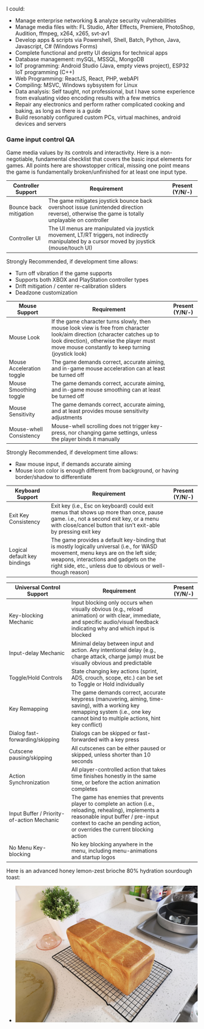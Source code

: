 I could:
- Manage enterprise networking & analyze security vulnerabilities
- Manage media files with: FL Studio, After Effects, Premiere, PhotoShop, Audition, ffmpeg, x264, x265, svt-av1
- Develop apps & scripts via Powershell, Shell, Batch, Python, Java, Javascript, C# (Windows Forms)
- Complete functional and pretty UI designs for technical apps
- Database management: mySQL, MSSQL, MongoDB
- IoT programming: Android Studio (Java, empty views project), ESP32 IoT programming (C++)
- Web Programming: ReactJS, React, PHP, webAPI
- Compiling: MSVC, Windows sybsystem for Linux
- Data analysis: Self taught, not professional, but I have some experience from evaluating video encoding results with a few metrics
- Repair any electronics and perform rather complicated cooking and baking, as long as there is a guide
- Build resonably configured custom PCs, virtual machines, android devices and servers

### Game input control QA

Game media values by its controls and interactivity. Here is a non-negotiable, fundamental checklist that covers the basic input elements for games.
All points here are showstopper critical, missing one point means the game is fundamentally broken/unfinished for at least one input type.

| Controller Support     | Requirement                                                                                                                                    | Present (Y/N/-) |
|------------------------|------------------------------------------------------------------------------------------------------------------------------------------------|-----------------|
| Bounce back mitigation | The game mitigates joystick bounce back overshoot issue (unintended direction reverse), otherwise the game is totally unplayable on controller |                 |
| Controller UI          | The UI menus are manipulated via joystick movement, LT/RT triggers, not indirectly manipulated by a cursor moved by joystick (mouse/touch UI)  |                 |

Strongly Recommended, if development time allows:
- Turn off vibration if the game supports
- Supports both XBOX and PlayStation controller types
- Drift mitigation / center re-calibration sliders
- Deadzone customization

| Mouse Support             | Requirement                                                                                                                                                                                                                  | Present (Y/N/-) |
|---------------------------|------------------------------------------------------------------------------------------------------------------------------------------------------------------------------------------------------------------------------|-----------------|
| Mouse Look                | If the game character turns slowly, then mouse look view is free from character look/aim direction (character catches up to look direction), otherwise the player must move mouse constantly to keep turning (joystick look) |                 |
| Mouse Acceleration toggle | The game demands correct, accurate aiming, and in-game mouse acceleration can at least be turned off                                                                                                                         |                 |
| Mouse Smoothing toggle    | The game demands correct, accurate aiming, and in-game mouse smoothing can at least be turned off                                                                                                                            |                 |
| Mouse Sensitivity         | The game demands correct, accurate aiming, and at least provides mouse sensitivity adjustments                                                                                                                               |                 |
| Mouse-whell Consistency   | Mouse-whell scrolling does not trigger key-press, nor changing game settings, unless the player binds it manually                                                                                                            |                 |

Strongly Recommended, if development time allows:
- Raw mouse input, if demands accurate aiming
- Mouse icon color is enough different from background, or having border/shadow to differentiate

| Keyboard Support             | Requirement                                                                                                                                                                                                                                  | Present (Y/N/-) |
|------------------------------|----------------------------------------------------------------------------------------------------------------------------------------------------------------------------------------------------------------------------------------------|-----------------|
| Exit Key Consistency         | Exit key (i.e., Esc on keyboard) could exit menus that shows up more than once, pause game. i.e., not a second exit key, or a menu with close/cancel button that isn't exit-able by pressing exit key                                        |                 |
| Logical default key bindings | The game provides a default key-binding that is mostly logically universal (i.e., for WASD movement, menu keys are on the left side; weapons, interactions and gadgets on the right side, etc., unless due to obvious or well-though reason) |                 |

| Universal Control Support                  | Requirement                                                                                                                                                                                                                 | Present (Y/N/-) |
|--------------------------------------------|---------------------------------------------------------------------------------------------------------------------------------------------------------------------------------------------------------------------------- |-----------------|
| Key-blocking Mechanic                      | Input blocking only occurs when visually obvious (e.g., reload animation) or with clear, immediate, and specific audio/visual feedback indicating why and which input is blocked                                            |                 |
| Input-delay Mechanic                       | Minimal delay between input and action. Any intentional delay (e.g., charge attack, charge jump) must be visually obvious and predictable                                                                                   |                 |
| Toggle/Hold Controls                       | State changing key actions (sprint, ADS, crouch, scope, etc.) can be set to Toggle or Hold individually                                                                                                                     |                 |
| Key Remapping                              | The game demands correct, accurate keypress (manuvering, aiming, time-saving), with a working key remapping system (i.e., one key cannot bind to multiple actions, hint key conflict)                                       |                 |
| Dialog fast-forwarding/skipping            | Dialogs can be skipped or fast-forwarded with a key press                                                                                                                                                                   |                 |
| Cutscene pausing/skipping                  | All cutscenes can be either paused or skipped, unless shorter than 10 seconds                                                                                                                                               |                 |
| Action Synchronization                     | All player-controlled action that takes time finishes honestly in the same time, or before the action animation completes                                                                                                   |                 |
| Input Buffer / Priority-of-action Mechanic | The game has enemies that prevents player to complete an action (i.e., reloading, rehealing), implements a reasonable input buffer / pre-input context to cache an pending action, or overrides the current blocking action |                 |
| No Menu Key-blocking                       | No key blocking anywhere in the menu, including menu-animations and startup logos                                                                                                                                           |                 |

Here is an advanced honey lemon-zest brioche 80% hydration sourdough toast:
- <img src="toastbread.jpg" width=600em alt="advanced honey lemon-zest brioche Tangzhong-based 80% hydration sourdough toast">
